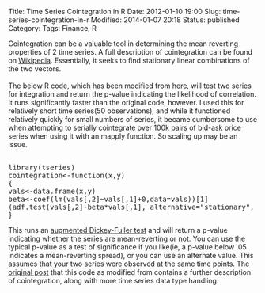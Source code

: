 Title: Time Series Cointegration in R
Date: 2012-01-10 19:00
Slug: time-series-cointegration-in-r
Modified: 2014-01-07 20:18
Status: published
Category: 
Tags: Finance, R


<div class='post'>
Cointegration can be a valuable tool in determining the mean reverting properties of 2 time series. A full description of cointegration can be found on <a href="http://en.wikipedia.org/wiki/Cointegration">Wikipedia</a>. Essentially, it seeks to find stationary linear combinations of the two vectors.<br><br> The below R code, which has been modified from <a href="http://quanttrader.info/public/testForCoint.html">here</a>, will test two series for integration and return the p-value indicating the likelihood of correlation. It runs significantly faster than the original code, however. I used this for relatively short time series(50 observations), and while it functioned relatively quickly for small numbers of series, it became cumbersome to use when attempting to serially cointegrate over 100k pairs of bid-ask price series when using it with an mapply function. So scaling up may be an issue. <pre class="ruby"><br />library(tseries)<br />cointegration<-function(x,y)<br />{<br />vals<-data.frame(x,y)<br />beta<-coef(lm(vals[,2]~vals[,1]+0,data=vals))[1]<br />(adf.test(vals[,2]-beta*vals[,1], alternative="stationary", k=0))$p.value<br />}<br /></pre> This runs an <a href="http://en.wikipedia.org/wiki/Augmented_Dickey%E2%80%93Fuller_test">augmented Dickey-Fuller test</a> and will return a p-value indicating whether the series are mean-reverting or not. You can use the typical p-value as a test of significance if you like(ie, a p-value below .05 indicates a mean-reverting spread), or you can use an alternate value. This assumes that your two series were observed at the same time points. The <a href="http://quanttrader.info/public/testForCoint.html">original post</a> that this code as modified from contains a further description of cointegration, along with more time series data type handling.</div>